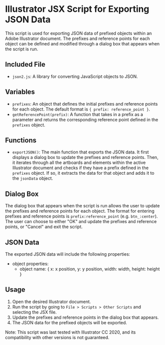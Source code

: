 # Illustrator JSX Script for Exporting JSON Data

This script is used for exporting JSON data of prefixed objects within an Adobe Illustrator document. The prefixes and reference points for each object can be defined and modified through a dialog box that appears when the script is run.

## Included File
- `json2.js`: A library for converting JavaScript objects to JSON.

## Variables
- `prefixes`: An object that defines the initial prefixes and reference points for each object. The default format is `{ prefix: reference_point }`.
- `getReferencePoint(prefix)`: A function that takes in a prefix as a parameter and returns the corresponding reference point defined in the `prefixes` object.

## Functions
- `exportJSON()`: The main function that exports the JSON data. It first displays a dialog box to update the prefixes and reference points. Then, it iterates through all the artboards and elements within the active Illustrator document and checks if they have a prefix defined in the `prefixes` object. If so, it extracts the data for that object and adds it to the `jsonData` object.

## Dialog Box
The dialog box that appears when the script is run allows the user to update the prefixes and reference points for each object. The format for entering prefixes and reference points is `prefix:reference_point` (e.g. `btn_:center`). The user can choose to either "OK" and update the prefixes and reference points, or "Cancel" and exit the script.

## JSON Data
The exported JSON data will include the following properties:

- object properties:
    - object name: {
        x: x position,
        y: y position,
        width: width,
        height: height
    }

## Usage
1. Open the desired Illustrator document.
2. Run the script by going to `File > Scripts > Other Scripts` and selecting the JSX file.
3. Update the prefixes and reference points in the dialog box that appears.
4. The JSON data for the prefixed objects will be exported.

Note: This script was last tested with Illustrator CC 2020, and its compatibility with other versions is not guaranteed.
